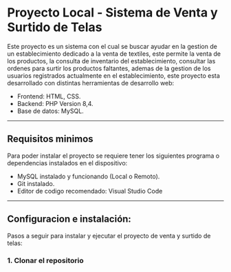 # Proyecto Local - Sistema de Venta y Surtido de Telas

Este proyecto es un sistema con el cual se buscar ayudar en la gestion de un establecimiento dedicado a la venta de textiles, este permite la venta de los productos, la consulta de inventario del establecimiento, consultar las ordenes para surtir los productos faltantes, ademas de la gestion de los usuarios registrados actualmente en el establecimiento, este proyecto esta desarrollado con distintas herramientas de desarrollo web:
- Frontend: HTML, CSS.
- Backend: PHP Version 8,4.
- Base de datos: MySQL.

---

## Requisitos minimos

Para poder instalar el proyecto se requiere tener los siguientes programa o dependencias instalados en el dispositivo:

- MySQL instalado y funcionando (Local o Remoto).
- Git instalado.
- Editor de codigo recomendado: Visual Studio Code

---

## Configuracion e instalación:

Pasos a seguir para instalar y ejecutar el proyecto de venta y surtido de telas:

### 1. Clonar el repositorio

```bash

